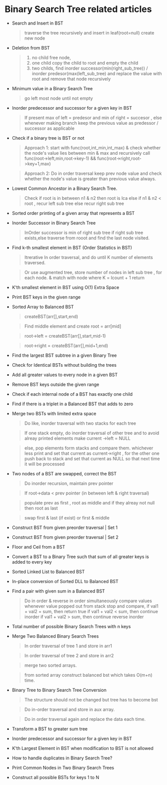 Binary Search Tree related articles
===================================
    
* Search and Insert in BST

    > traverse the tree recursively and insert in leaf(root=null) create new node
    
* Deletion from BST

    > 1. no child free node,
    > 2. one child copy the child to root and empty the child 
    > 3. two childs, find inorder successor(min(right_sub_tree)) / inorder predesor(max(left_sub_tree) and replace the value with root
    and remove that node recursively
    
* Minimum value in a Binary Search Tree

    > go left most node until not empty
    
* Inorder predecessor and successor for a given key in BST

    > If present max of left = predesor and min of right = succesor , else whenever making branch keep the previous value as predessor
    / successor as applicable
    
* Check if a binary tree is BST or not

    >  Approach 1: start with func(root,int_min,int_max) & check whether the node's value lies between min & max and recursively call
    func(root->left,min,root->key-1) && func(root->right,root->key+1,max)
    
    > Approach 2: Do in order traversal keep prev node value and check whether the node's value is greater than previous value always. 

* Lowest Common Ancestor in a Binary Search Tree.

    > Check if root is in between n1 & n2 then root is lca else if n1 & n2 < root , recur left sub tree else recur right sub tree

* Sorted order printing of a given array that represents a BST

* Inorder Successor in Binary Search Tree

    > InOrder successor is min of right sub tree if right sub tree exists,else traverse from rooot and find the last node visited.

* Find k-th smallest element in BST (Order Statistics in BST)

    > Itrerative In order traversal, and do until K number of elements traversed.
    
    > Or use augmented tree, store number of nodes in left sub tree , for each node. & match with node where K = lcount + 1 return

* K’th smallest element in BST using O(1) Extra Space

* Print BST keys in the given range

* Sorted Array to Balanced BST

    > createBST(arr[],start,end)
    
    > Find middle element and create root = arr[mid]
    
    > root->left = createBST(arr[],start,mid-1)
    
    > root->right = createBST(arr[],mid+1,end)

* Find the largest BST subtree in a given Binary Tree

* Check for Identical BSTs without building the trees

* Add all greater values to every node in a given BST

* Remove BST keys outside the given range

* Check if each internal node of a BST has exactly one child

* Find if there is a triplet in a Balanced BST that adds to zero

* Merge two BSTs with limited extra space

    > Do like, inorder traversal with two stacks for each tree

    > If one stack empty, do inorder traversal of other tree and to avoid alreay printed elements make current ->left = NULL

    > else, pop elements form stacks and compare them. whichever less print and set that current as current->right , for the other one
    push back to stack and set that current as NULL so that next time it will be processed


* Two nodes of a BST are swapped, correct the BST

    > Do inorder recursion, maintain prev pointer
 
    > If root->data < prev pointer (in between left & right traversal)
 
    > populate prev as first , root as middle and if they alreay not null then root as last
 
    > swap first & last (if exist) or first & middle

* Construct BST from given preorder traversal | Set 1

* Construct BST from given preorder traversal | Set 2

* Floor and Ceil from a BST

* Convert a BST to a Binary Tree such that sum of all greater keys is added to every key

* Sorted Linked List to Balanced BST

* In-place conversion of Sorted DLL to Balanced BST

* Find a pair with given sum in a Balanced BST

    > Do in order & reverse in order simultaneously
    > compare values whenever value popped out from stack stop and compare, if val1 + val2 = sum, then return true
    > if val1 + val2 < sum, then continue inorder
    > if val1 + val2 > sum, then continue reverse inorder
    
* Total number of possible Binary Search Trees with n keys

* Merge Two Balanced Binary Search Trees

    > In order traversal of tree 1 and store in arr1

    > In order traversal of tree 2 and store in arr2

    > merge two sorted arrays.

    > from sorted array construct balanced bst which takes O(m+n) time.

* Binary Tree to Binary Search Tree Conversion

    > The structure should not be changed but tree has to become bst
    
    > Do in-order traversal and store in aux array.
    
    > Do in order traversal again and replace the data each time.

* Transform a BST to greater sum tree

* Inorder predecessor and successor for a given key in BST

* K’th Largest Element in BST when modification to BST is not allowed

* How to handle duplicates in Binary Search Tree?

* Print Common Nodes in Two Binary Search Trees

* Construct all possible BSTs for keys 1 to N
